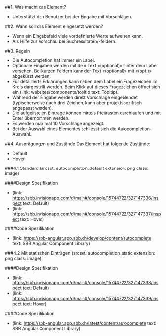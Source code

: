 ##1. Was macht das Element? 
* Unterstützt den Benutzer bei der Eingabe mit Vorschlägen.

##2. Wann soll das Element eingesetzt werden? 
* Wenn ein Eingabefeld viele vordefinierte Werte aufweisen kann.
* Als Hilfe zur Vorschau bei Suchresultaten/-feldern.

##3. Regeln
* Die Autocompletion hat immer ein Label.
* Optionale Eingaben werden mit dem Text «(optional)» hinter dem Label versehen. Bei kurzen Feldern kann der Text «(optional)» mit «(opt.)» abgekürzt werden.
* Für detaillierte Erklärungen kann neben dem Label ein Fragezeichen im Kreis dargestellt werden. Beim Klick auf dieses Fragezeichen öffnet sich ein (link: websites/components/tooltip text: Tooltip).
* Während der Eingabe werden direkt Vorschläge eingeblendet (typischerweise nach drei Zeichen, kann aber projektspezifisch angepasst werden).
* Die aufgelisteten Einträge können mittels Pfeiltasten durchlaufen und mit Enter übernommen werden.
* Es werden maximal 10 Vorschläge angezeigt.
* Bei der Auswahl eines Elementes schliesst sich die Autocompletion-Auswahl.

##4. Ausprägungen und Zustände
Das Element hat folgende Zustände:
* Default
* Hover

###4.1 Standard
(srcset: autocompletion_default extension: png class: image)

####Design Spezifikation
*   (link: https://sbb.invisionapp.com/d/main#/console/15744722/327147336/inspect text: Default)
*   (link: https://sbb.invisionapp.com/d/main#/console/15744722/327147337/inspect text: Hover)

####Code Spezifikation
*   (link: https://sbb-angular.app.sbb.ch/develop/content/autocomplete text: SBB Angular Component Library)

###4.2 Mit statischen Einträgen
(srcset: autocompletion_static extension: png class: image)

####Design Spezifikation
*   (link: https://sbb.invisionapp.com/d/main#/console/15744722/327147338/inspect text: Default)
*   (link: https://sbb.invisionapp.com/d/main#/console/15744722/327147339/inspect text: Hover)

####Code Spezifikation
*   (link: https://sbb-angular.app.sbb.ch/latest/content/autocomplete text: SBB Angular Component Library)